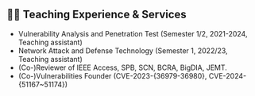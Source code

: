 ## 🧑‍🎨 Teaching Experience & Services
- Vulnerability Analysis and Penetration Test (Semester 1/2, 2021-2024, Teaching assistant)
- Network Attack and Defense Technology (Semester 1, 2022/23, Teaching assistant)
- (Co-)Reviewer of IEEE Access, SPB, SCN, BCRA, BigDIA, JEMT.
- (Co-)Vulnerabilities Founder (CVE-2023-{36979-36980}, CVE-2024-{51167~51174})
